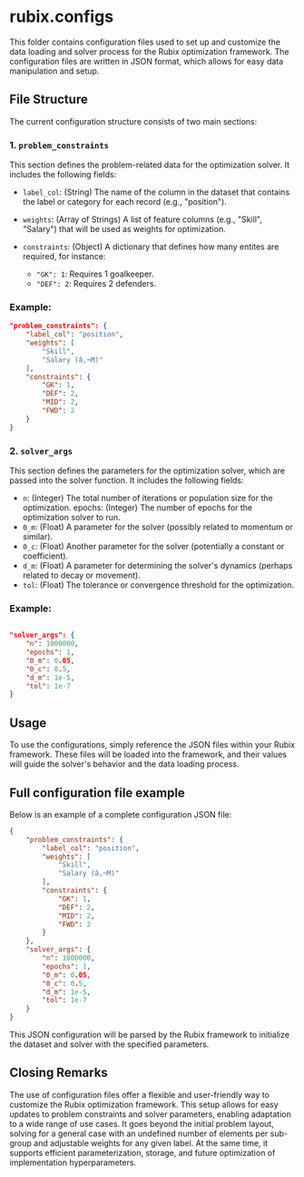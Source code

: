 # rubix.configs

This folder contains configuration files used to set up and customize the data loading and solver process for the Rubix optimization framework. The configuration files are written in JSON format, which allows for easy data manipulation and setup.

## File Structure

The current configuration structure consists of two main sections:

### 1. `problem_constraints`

This section defines the problem-related data for the optimization solver. It includes the following fields:

- `label_col`: (String) The name of the column in the dataset that contains the label or category for each record (e.g., "position").
  
- `weights`: (Array of Strings) A list of feature columns (e.g., "Skill", "Salary") that will be used as weights for optimization.
  
- `constraints`: (Object) A dictionary that defines how many entites are required, for instance:
  - `"GK": 1`: Requires 1 goalkeeper.
  - `"DEF": 2`: Requires 2 defenders.

### Example:

```json
"problem_constraints": {
    "label_col": "position",
    "weights": [
        "Skill", 
        "Salary (â‚¬M)"
    ],
    "constraints": {
        "GK": 1,
        "DEF": 2,
        "MID": 2,
        "FWD": 2
    }
}
```

### 2. `solver_args`

This section defines the parameters for the optimization solver, which are passed into the solver function. It includes the following fields:

- `n`: (Integer) The total number of iterations or population size for the optimization.
epochs: (Integer) The number of epochs for the optimization solver to run.
- `0_m`: (Float) A parameter for the solver (possibly related to momentum or similar).
- `0_c`: (Float) Another parameter for the solver (potentially a constant or coefficient).
- `d_m`: (Float) A parameter for determining the solver's dynamics (perhaps related to decay or movement).
- `tol`: (Float) The tolerance or convergence threshold for the optimization.

### Example:
```json

"solver_args": {
    "n": 1000000,
    "epochs": 1,
    "0_m": 0.05,
    "0_c": 0.5,
    "d_m": 1e-5,
    "tol": 1e-7
}
```

## Usage

To use the configurations, simply reference the JSON files within your Rubix framework. These files will be loaded into the framework, and their values will guide the solver's behavior and the data loading process.


## Full configuration file example

Below is an example of a complete configuration JSON file:

```json
{
    "problem_constraints": {
        "label_col": "position",
        "weights": [
            "Skill", 
            "Salary (â‚¬M)"
        ],
        "constraints": {
            "GK": 1,
            "DEF": 2,
            "MID": 2,
            "FWD": 2
        }
    },
    "solver_args": {
        "n": 1000000,
        "epochs": 1,
        "0_m": 0.05,
        "0_c": 0.5,
        "d_m": 1e-5,
        "tol": 1e-7
    }
}
```

This JSON configuration will be parsed by the Rubix framework to initialize the dataset and solver with the specified parameters.

## Closing Remarks

The use of configuration files offer a flexible and user-friendly way to customize the Rubix optimization framework. This setup allows for easy updates to problem constraints and solver parameters, enabling adaptation to a wide range of use cases. It goes beyond the initial problem layout, solving for a general case with an undefined number of elements per sub-group and adjustable weights for any given label. At the same time, it supports efficient parameterization, storage, and future optimization of implementation hyperparameters. 